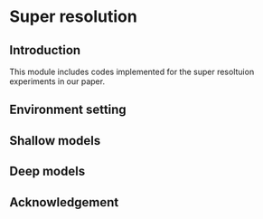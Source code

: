 # Super resolution
## Introduction
This module includes codes implemented for the super resoltuion experiments in our paper.

## Environment setting

## Shallow models

## Deep models

## Acknowledgement


